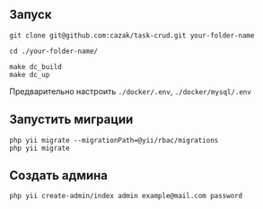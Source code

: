 ## Запуск

```shell
git clone git@github.com:cazak/task-crud.git your-folder-name

cd ./your-folder-name/

make dc_build
make dc_up
```

Предварительно настроить `./docker/.env`, `./docker/mysql/.env`

## Запустить миграции

```shell
php yii migrate --migrationPath=@yii/rbac/migrations
php yii migrate
```

## Создать админа

```shell
php yii create-admin/index admin example@mail.com password
```

